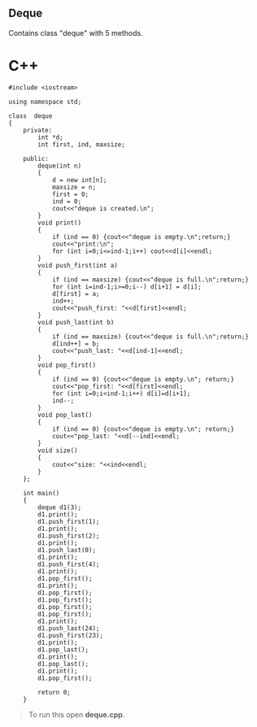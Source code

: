 Deque
---------

Contains class "deque" with 5 methods.

# C++

    #include <iostream>

    using namespace std;

    class  deque
    {	
        private:
            int *d;
            int first, ind, maxsize;
        
        public:
            deque(int n)
            {
                d = new int[n];
                maxsize = n;
                first = 0;
                ind = 0;
                cout<<"deque is created.\n";
            }
            void print()
            {
                if (ind == 0) {cout<<"deque is empty.\n";return;}
                cout<<"print:\n";
                for (int i=0;i<=ind-1;i++) cout<<d[i]<<endl;
            }       
            void push_first(int a)
            {
                if (ind == maxsize) {cout<<"deque is full.\n";return;}
                for (int i=ind-1;i>=0;i--) d[i+1] = d[i];
                d[first] = a;
                ind++;
                cout<<"push_first: "<<d[first]<<endl;
            }
            void push_last(int b)
            {
                if (ind == maxsize) {cout<<"deque is full.\n";return;}
                d[ind++] = b;
                cout<<"push_last: "<<d[ind-1]<<endl;
            }
            void pop_first()
            {
                if (ind == 0) {cout<<"deque is empty.\n"; return;}
                cout<<"pop_first: "<<d[first]<<endl;
                for (int i=0;i<ind-1;i++) d[i]=d[i+1];
                ind--;
            }
            void pop_last()
            {
                if (ind == 0) {cout<<"deque is empty.\n"; return;}
                cout<<"pop_last: "<<d[--ind]<<endl;
            }
            void size()
            {
                cout<<"size: "<<ind<<endl;
            }
        };

        int main()
        {
            deque d1(3);
            d1.print();
            d1.push_first(1);
            d1.print();
            d1.push_first(2);
            d1.print();
            d1.push_last(0);
            d1.print();
            d1.push_first(4);
            d1.print();
            d1.pop_first();
            d1.print();
            d1.pop_first();
            d1.pop_first();
            d1.pop_first();
            d1.pop_first();
            d1.print();
            d1.push_last(24);
            d1.push_first(23);
            d1.print();
            d1.pop_last();
            d1.print();
            d1.pop_last();
            d1.print();
            d1.pop_first();

            return 0;
        }

> To run this open **deque.cpp**.
